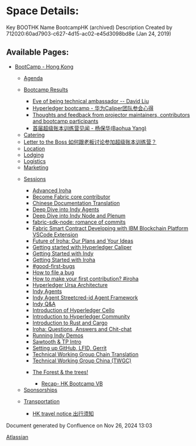 # Space Details:

Key BOOTHK Name BootcampHK (archived) Description Created by 712020:60ad7903-c627-4d15-ac02-e45d3098bd8e (Jan 24, 2019)

## Available Pages:

- [BootCamp - Hong Kong](BootCamp---Hong-Kong_23102870.html)
  
  - [Agenda](Agenda_23102913.html)
  
  <!--THE END-->
  
  - [Bootcamp Results](Bootcamp-Results_23103386.html)
    
    - [Eve of being technical ambassador -- David Liu](Eve-of-being-technical-ambassador----David-Liu_23103392.html)
    
    <!--THE END-->
    
    - [Hyperledger bootcamp - 华为Caliper团队参会心得](23103403.html)
    
    <!--THE END-->
    
    - [Thoughts and feedback from projector maintainers, contributors and bootcamp participants](Thoughts-and-feedback-from-projector-maintainers%2C-contributors-and-bootcamp-participants_23103400.html)
    
    <!--THE END-->
    
    - [首届超级账本训练营见闻 - 杨保华(Baohua Yang)](23103408.html)
  
  <!--THE END-->
  
  - [Catering](Catering_23102942.html)
  
  <!--THE END-->
  
  - [Letter to the Boss 如何跟老板讨论参加超级账本训练营？](23102986.html)
  
  <!--THE END-->
  
  - [Location](Location_23102899.html)
  
  <!--THE END-->
  
  - [Lodging](Lodging_23102966.html)
  
  <!--THE END-->
  
  - [Logistics](Logistics_23102886.html)
  
  <!--THE END-->
  
  - [Marketing](Marketing_23102879.html)
  
  <!--THE END-->
  
  - [Sessions](Sessions_23102905.html)
    
    - [Advanced Iroha](Advanced-Iroha_23103080.html)
    
    <!--THE END-->
    
    - [Become Fabric core contributor](Become-Fabric-core-contributor_23103308.html)
    
    <!--THE END-->
    
    - [Chinese Documentation Translation](Chinese-Documentation-Translation_23103124.html)
    
    <!--THE END-->
    
    - [Deep Dive into Indy Agents](Deep-Dive-into-Indy-Agents_23103128.html)
    
    <!--THE END-->
    
    - [Deep Dive into Indy Node and Plenum](Deep-Dive-into-Indy-Node-and-Plenum_23103133.html)
    
    <!--THE END-->
    
    - [fabric-sdk-node: romance of commits](23103238.html)
    
    <!--THE END-->
    
    - [Fabric Smart Contract Developing with IBM Blockchain Platform VSCode Extension](Fabric-Smart-Contract-Developing-with-IBM-Blockchain-Platform-VSCode-Extension_23103249.html)
    
    <!--THE END-->
    
    - [Future of Iroha: Our Plans and Your Ideas](23103175.html)
    
    <!--THE END-->
    
    - [Getting started with Hyperledger Caliper](Getting-started-with-Hyperledger-Caliper_23103042.html)
    
    <!--THE END-->
    
    - [Getting Started with Indy](Getting-Started-with-Indy_23103088.html)
    
    <!--THE END-->
    
    - [Getting Started with Iroha](Getting-Started-with-Iroha_23103075.html)
    
    <!--THE END-->
    
    - [#good-first-bugs](%23good-first-bugs_23103136.html)
    
    <!--THE END-->
    
    - [How to file a bug](How-to-file-a-bug_23103295.html)
    
    <!--THE END-->
    
    - [How to make your first contribution? #iroha](23103170.html)
    
    <!--THE END-->
    
    - [Hyperledger Ursa Architecture](Hyperledger-Ursa-Architecture_23103084.html)
    
    <!--THE END-->
    
    - [Indy Agents](Indy-Agents_23103092.html)
    
    <!--THE END-->
    
    - [Indy Agent Streetcred-id Agent Framework](Indy-Agent-Streetcred-id-Agent-Framework_23103370.html)
    
    <!--THE END-->
    
    - [Indy Q&amp;A](23103142.html)
    
    <!--THE END-->
    
    - [Introduction of Hyperledger Cello](Introduction-of-Hyperledger-Cello_23103253.html)
    
    <!--THE END-->
    
    - [Introduction to Hyperledger Community](Introduction-to-Hyperledger-Community_23103069.html)
    
    <!--THE END-->
    
    - [Introduction to Rust and Cargo](Introduction-to-Rust-and-Cargo_23103052.html)
    
    <!--THE END-->
    
    - [Iroha: Questions, Answers and Chit-chat](23103189.html)
    
    <!--THE END-->
    
    - [Running Indy Demos](Running-Indy-Demos_23103139.html)
    
    <!--THE END-->
    
    - [Sawtooth &amp; TP Intro](23103275.html)
    
    <!--THE END-->
    
    - [Setting up GitHub, LFID, Gerrit](Setting-up-GitHub%2C-LFID%2C-Gerrit_23103288.html)
    
    <!--THE END-->
    
    - [Technical Working Group Chain Translation](Technical-Working-Group-Chain-Translation_23103244.html)
    
    <!--THE END-->
    
    - [Technical Working Group China (TWGC)](23103115.html)
    
    <!--THE END-->
    
    - [The Forest &amp; the trees!](23103060.html)
      
      - [Recap- HK Bootcamp VB](Recap--HK-Bootcamp-VB_23103380.html)
  
  <!--THE END-->
  
  - [Sponsorships](Sponsorships_23102897.html)
  
  <!--THE END-->
  
  - [Transportation](Transportation_23102893.html)
    
    - [HK travel notice 出行须知](23103222.html)

Document generated by Confluence on Nov 26, 2024 13:03

[Atlassian](http://www.atlassian.com/)

